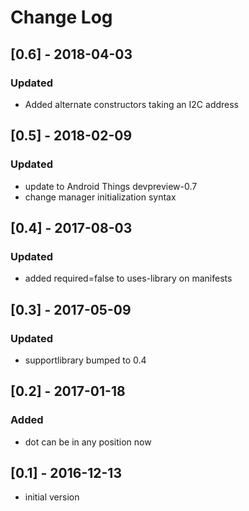 # Change Log

## [0.6] - 2018-04-03
### Updated
- Added alternate constructors taking an I2C address

## [0.5] - 2018-02-09
### Updated
- update to Android Things devpreview-0.7
- change manager initialization syntax

## [0.4] - 2017-08-03
### Updated
- added required=false to uses-library on manifests

## [0.3] - 2017-05-09
### Updated
- supportlibrary bumped to 0.4

## [0.2] - 2017-01-18
### Added
- dot can be in any position now

## [0.1] - 2016-12-13
- initial version
